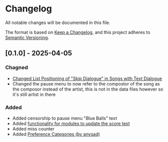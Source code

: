 # Changelog
All notable changes will be documented in this file.

The format is based on [Keep a Changelog](https://keepachangelog.com/en/1.0.0/),
and this project adheres to [Semantic Versioning](https://semver.org/spec/v2.0.0.html).

## [0.1.0] - 2025-04-05

### Chagned
- [Changed List Positioning of "Skip Dialogue" in Songs with Text Dialogue](https://github.com/FunkinCrew/Funkin/issues/4552)
- Changed the pause menu to now refer to the compostor of the song as the composor instead of the artist, this is not in the data files however so it's still artist in there

### Added
- Added censorship to pause menu "Blue Balls" text
- Added [functionality for modules to update the score text](https://github.com/sphis-Sinco/The-Sinco-Engine/issues/2)
- Added miss counter
- Added [Preference Categories (by anysad)](https://github.com/FunkinCrew/Funkin/pull/4563)

